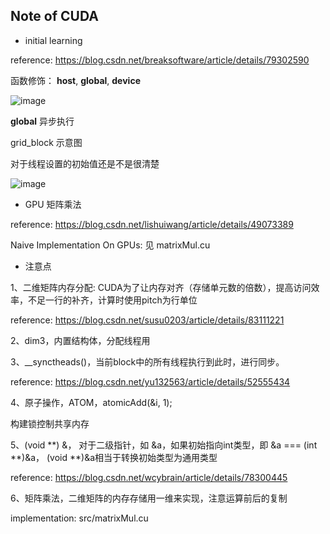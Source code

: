 ## Note of CUDA

+ initial learning

reference: https://blog.csdn.net/breaksoftware/article/details/79302590

函数修饰： __host__, __global__, __device__

![image](https://github.com/Samaritan-Infi/CUDA_KNN/new/master/image/function_decorate.png)

__global__ 异步执行

grid_block 示意图

对于线程设置的初始值还是不是很清楚

![image](https://github.com/Samaritan-Infi/CUDA_KNN/new/master/image/grid_block.png)

+ GPU 矩阵乘法 

reference: https://blog.csdn.net/lishuiwang/article/details/49073389

Naive Implementation On GPUs: 见 matrixMul.cu

+ 注意点

1、二维矩阵内存分配: CUDA为了让内存对齐（存储单元数的倍数），提高访问效率，不足一行的补齐，计算时使用pitch为行单位

reference: https://blog.csdn.net/susu0203/article/details/83111221

2、dim3，内置结构体，分配线程用

3、__synctheads()，当前block中的所有线程执行到此时，进行同步。

reference: https://blog.csdn.net/yu132563/article/details/52555434

4、原子操作，ATOM，atomicAdd(&i, 1);

构建锁控制共享内存

5、(void **) &， 对于二级指针，如 &a，如果初始指向int类型，即 &a === (int **)&a， (void **)&a相当于转换初始类型为通用类型

reference: https://blog.csdn.net/wcybrain/article/details/78300445

6、矩阵乘法，二维矩阵的内存存储用一维来实现，注意运算前后的复制

implementation: src/matrixMul.cu
